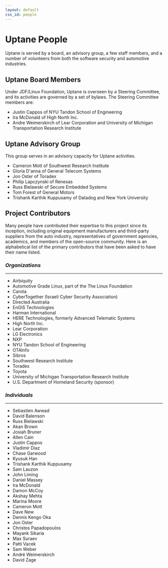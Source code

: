```yaml
---
layout: default
css_id: people
---
```


# Uptane People

Uptane is served by a board, an advisory group, a few staff members, and a number of volunteers from both the software security and automotive industries.

## Uptane Board Members

Under JDF/Linux Foundation, Uptane is overseen by a Steering Committee, and its activities are governed by a set of bylaws. The Steering Committee members are:

- Justin Cappos of NYU Tandon School of Engineering
- Ira McDonald of High North Inc.
- Andre Weimerskirch of Lear Corporation and University of Michigan Transportation Research Institute

## Uptane Advisory Group

This group serves in an advisory capacity for Uptane activities.

- Cameron Mott of Southwest Research Institute
- Gloria D'anna of General Telecom Systems
- Jon Oster of Toradex
- Philip Lapczynski of Renesas
- Russ Bielawski of Secure Embedded Systems
- Tom Forest of General Motors
- Trishank Karthik Kuppusamy of Datadog and New York University

## Project Contributors

Many people have contributed their expertise to this project since its inception, including original equipment manufacturers and third-party suppliers from the auto industry, representatives of government agencies, academics, and members of the open-source community. Here is an alphabetical list of the primary contributors that have been asked to have their name listed.

### _Organizations_

--------------------------------------------------------------------------------

- Airbiquity
- Automotive Grade Linux, part of the The Linux Foundation
- Carota
- CyberTogether (Israeli Cyber Security Association)
- Directed Australia
- EnGIS Technologies
- Harman International
- HERE Technologies, formerly Advanced Telematic Systems
- High North Inc.
- Lear Corporation
- LG Electronics
- NXP
- NYU Tandon School of Engineering
- OTAInfo
- Sibros
- Southwest Research Institute
- Toradex
- Toyota
- University of Michigan Transportation Research Institute
- U.S. Department of Homeland Security (sponsor)

### _Individuals_

--------------------------------------------------------------------------------

- Sebastien Awwad
- David Balenson
- Russ Bielawski
- Akan Brown
- Josiah Bruner
- Allen Cain
- Justin Cappos
- Vladimir Diaz
- Chase Garwood
- Kyusuk Han
- Trishank Karthik Kuppusamy
- Sam Lauzon
- John Liming
- Daniel Massey
- Ira McDonald
- Damon McCoy
- Akshay Mehta
- Marina Moore
- Cameron Mott
- Dave New
- Dennis Kengo Oka
- Jon Oster
- Christos Papadopoulos
- Mayank Sikaria
- Max Suraev
- Patti Vacek
- Sam Weber
- André Weimerskirch
- David Zage
